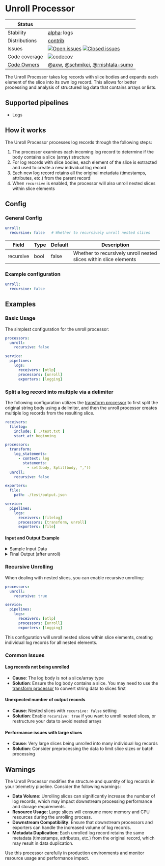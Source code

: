 # Unroll Processor
<!-- status autogenerated section -->
| Status        |           |
| ------------- |-----------|
| Stability     | [alpha]: logs   |
| Distributions | [contrib] |
| Issues        | [![Open issues](https://img.shields.io/github/issues-search/open-telemetry/opentelemetry-collector-contrib?query=is%3Aissue%20is%3Aopen%20label%3Aprocessor%2Funroll%20&label=open&color=orange&logo=opentelemetry)](https://github.com/open-telemetry/opentelemetry-collector-contrib/issues?q=is%3Aopen+is%3Aissue+label%3Aprocessor%2Funroll) [![Closed issues](https://img.shields.io/github/issues-search/open-telemetry/opentelemetry-collector-contrib?query=is%3Aissue%20is%3Aclosed%20label%3Aprocessor%2Funroll%20&label=closed&color=blue&logo=opentelemetry)](https://github.com/open-telemetry/opentelemetry-collector-contrib/issues?q=is%3Aclosed+is%3Aissue+label%3Aprocessor%2Funroll) |
| Code coverage | [![codecov](https://codecov.io/github/open-telemetry/opentelemetry-collector-contrib/graph/main/badge.svg?component=processor_unroll)](https://app.codecov.io/gh/open-telemetry/opentelemetry-collector-contrib/tree/main/?components%5B0%5D=processor_unroll&displayType=list) |
| [Code Owners](https://github.com/open-telemetry/opentelemetry-collector-contrib/blob/main/CONTRIBUTING.md#becoming-a-code-owner)    | [@axw](https://www.github.com/axw), [@schmikei](https://www.github.com/schmikei), [@rnishtala-sumo](https://www.github.com/rnishtala-sumo) |

[alpha]: https://github.com/open-telemetry/opentelemetry-collector/blob/main/docs/component-stability.md#alpha
[contrib]: https://github.com/open-telemetry/opentelemetry-collector-releases/tree/main/distributions/otelcol-contrib
<!-- end autogenerated section -->

The Unroll Processor takes log records with slice bodies and expands each element of the slice into its own log record. This allows for better processing and analysis of structured log data that contains arrays or lists.

## Supported pipelines

- Logs


## How it works

The Unroll Processor processes log records through the following steps:

1. The processor examines each incoming log record to determine if the body contains a slice (array) structure
2. For log records with slice bodies, each element of the slice is extracted and used to create a new individual log record
3. Each new log record retains all the original metadata (timestamps, attributes, etc.) from the parent record
4. When `recursive` is enabled, the processor will also unroll nested slices within slice elements

## Config

### General Config

```yaml
unroll:
  recursive: false   # Whether to recursively unroll nested slices
```

| Field     | Type   | Default | Description                                                                                                |
| --------- | ------ | ------- | ---------------------------------------------------------------------------------------------------------- |
| recursive | bool   | false   | Whether to recursively unroll nested slices within slice elements                                         |

### Example configuration

```yaml
unroll:
  recursive: false
```



## Examples

### Basic Usage

The simplest configuration for the unroll processor:

```yaml
processors:
  unroll:
    recursive: false

service:
  pipelines:
    logs:
      receivers: [otlp]
      processors: [unroll]
      exporters: [logging]
```

### Split a log record into multiple via a delimiter

The following configuration utilizes the [transform processor](https://github.com/open-telemetry/opentelemetry-collector-contrib/tree/main/processor/transformprocessor) to first split the original string body using a delimiter, and then the unroll processor creates multiple log records from the resulting slice.

```yaml
receivers:
  filelog:
    include: [ ./test.txt ]
    start_at: beginning

processors:
  transform:
    log_statements:
      - context: log
        statements:
          - set(body, Split(body, ","))
  unroll:
    recursive: false

exporters:
  file:
    path: ./test/output.json

service:
  pipelines:
    logs:
      receivers: [filelog]
      processors: [transform, unroll]
      exporters: [file]
```

#### Input and Output Example

<details>
<summary>Sample Input Data</summary>

**Input file (test.txt):**
```txt
1,2,3
```

**After transform processor (before unroll):**
The body becomes a slice: `["1", "2", "3"]`

</details>

<details>
<summary>Final Output (after unroll)</summary>

```json
{
  "resourceLogs": [
    {
      "resource": {},
      "scopeLogs": [
        {
          "scope": {},
          "logRecords": [
            {
              "observedTimeUnixNano": "1733240156591852000",
              "body": { "stringValue": "1" },
              "attributes": [
                {
                  "key": "log.file.name",
                  "value": { "stringValue": "test.txt" }
                }
              ],
              "traceId": "",
              "spanId": ""
            },
            {
              "observedTimeUnixNano": "1733240156591852000",
              "body": { "stringValue": "2" },
              "attributes": [
                {
                  "key": "log.file.name",
                  "value": { "stringValue": "test.txt" }
                }
              ],
              "traceId": "",
              "spanId": ""
            },
            {
              "observedTimeUnixNano": "1733240156591852000",
              "body": { "stringValue": "3" },
              "attributes": [
                {
                  "key": "log.file.name",
                  "value": { "stringValue": "test.txt" }
                }
              ],
              "traceId": "",
              "spanId": ""
            }
          ]
        }
      ]
    }
  ]
}
```
</details>

### Recursive Unrolling

When dealing with nested slices, you can enable recursive unrolling:

```yaml
processors:
  unroll:
    recursive: true

service:
  pipelines:
    logs:
      receivers: [otlp]
      processors: [unroll]
      exporters: [logging]
```

This configuration will unroll nested slices within slice elements, creating individual log records for all nested elements.

### Common Issues

#### Log records not being unrolled
- **Cause**: The log body is not a slice/array type
- **Solution**: Ensure the log body contains a slice. You may need to use the [transform processor](https://github.com/open-telemetry/opentelemetry-collector-contrib/tree/main/processor/transformprocessor) to convert string data to slices first

#### Unexpected number of output records
- **Cause**: Nested slices with `recursive: false` setting
- **Solution**: Enable `recursive: true` if you want to unroll nested slices, or restructure your data to avoid nested arrays

#### Performance issues with large slices
- **Cause**: Very large slices being unrolled into many individual log records
- **Solution**: Consider preprocessing the data to limit slice sizes or batch processing

## Warnings

The Unroll Processor modifies the structure and quantity of log records in your telemetry pipeline. Consider the following warnings:

- **Data Volume**: Unrolling slices can significantly increase the number of log records, which may impact downstream processing performance and storage requirements.
- **Resource Usage**: Large slices will consume more memory and CPU resources during the unrolling process.
- **Downstream Compatibility**: Ensure that downstream processors and exporters can handle the increased volume of log records.
- **Metadata Duplication**: Each unrolled log record retains the same metadata (timestamps, attributes, etc.) from the original record, which may result in data duplication.

Use this processor carefully in production environments and monitor resource usage and performance impact.
